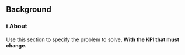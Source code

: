 ## Background

### ℹ️ About

Use this section to specify the problem to solve, **With the KPI that must change.**
